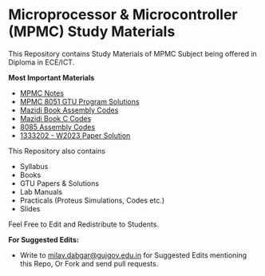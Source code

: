 # Microprocessor & Microcontroller (MPMC) Study Materials

This Repository contains Study Materials of MPMC Subject being offered in Diploma in ECE/ICT.

**Most Important Materials**

- [MPMC Notes](Notes/MPMC_Notes.md)
- [MPMC 8051 GTU Program Solutions](Practicals/Mazidi_Book_Assembly_Codes.md)
- [Mazidi Book Assembly Codes](Practicals/Mazidi_Book_Assembly_Codes.md)
- [Mazidi Book C Codes](Practicals/Mazidi_Book_C_Codes.md)
- [8085 Assembly Codes](Practicals/8085_Assembly_Codes.md)
- [1333202 - W2023 Paper Solution](Paper_Solutions/1333202-W2023.md)

This Repository also contains

- Syllabus
- Books
- GTU Papers & Solutions
- Lab Manuals
- Practicals (Proteus Simulations, Codes etc.)
- Slides

Feel Free to Edit and Redistribute to Students. 

**For Suggested Edits:**

- Write to milav.dabgar@gujgov.edu.in for Suggested Edits mentioning this Repo, Or Fork and send pull requests.
